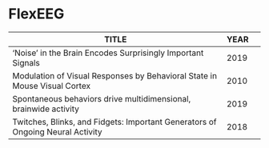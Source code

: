 # FlexEEG

| TITLE | YEAR |    |
|-----|------|-----|
|‘Noise’ in the Brain Encodes Surprisingly Important Signals|2019||
|Modulation of Visual Responses by Behavioral State in Mouse Visual Cortex|2010||
|Spontaneous behaviors drive multidimensional, brainwide activity|2019||
|Twitches, Blinks, and Fidgets: Important Generators of Ongoing Neural Activity|2018||
